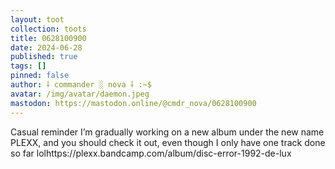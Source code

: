 ```yaml
---
layout: toot
collection: toots
title: 0628100900
date: 2024-06-28
published: true
tags: []
pinned: false
author: ⸸ commander ░ nova ⸸ :~$
avatar: /img/avatar/daemon.jpeg
mastodon: https://mastodon.online/@cmdr_nova/0628100900
---
```


Casual reminder I’m gradually working on a new album under the new name PLEXX, and you should check it out, even though I only have one track done so far lolhttps://plexx.bandcamp.com/album/disc-error-1992-de-lux

